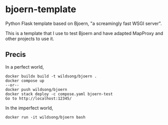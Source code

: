 # bjoern-template

Python Flask template based on Bjoern, "a screamingly fast WSGI server".

This is a template that I use to test Bjoern and have adapted MapProxy and
other projects to use it.

## Precis

In a perfect world,

    docker buildx build -t wildsong/bjoern .
    docker compose up
    --or--
    docker push wildsong/bjoern
    docker stack deploy -c compose.yaml bjoern-test
    Go to http://localhost:12345/

In the imperfect world,

    docker run -it wildsong/bjoern bash
